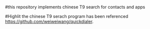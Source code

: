 #this repository implements chinese T9 search for contacts and apps

#Highlit
the chinese T9 serach program has been referenced https://github.com/weiweiwang/quickdialer.



